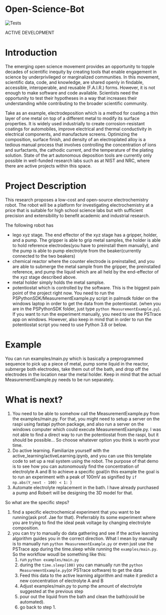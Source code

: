 # Open-Science-Bot

![Tests](https://github.com/kir486680/Open-Science-Bot/actions/workflows/python-app.yml/badge.svg)


ACTIVE DEVELOPMENT

# Introduction
The emerging open science movement provides an opportunity to topple decades of scientific inequity by creating tools that enable engagement in science by underprivileged or marginalized communities. In this movement, scientific data, code, and knowledge, are shared openly in findable, accessible, interoperable, and reusable (F.A.I.R.) forms. However, it is not enough to make software and code available. Scientists need the opportunity to test their hypotheses in a way that increases their understanding while contributing to the broader scientific community.  

Take as an example, electrodeposition which is a method for coating a thin layer of one metal on top of a different metal to modify its surface properties. It is widely used industrially to create corrosion-resistant coatings for automobiles, improve electrical and thermal conductivity in electrical components, and manufacture screens. Optimizing the composition, surface finish, and density of an electroplated alloy is a tedious manual process that involves controlling the concentration of ions and surfactants, the cathodic current, and the temperature of the plating solution. State of the art autonomous deposition tools are currently only possible in well-funded research labs such as at NIST and NRC, where there are active projects within this space.

# Project Description
This research proposes a low-cost and open-source electrochemistry robot. The robot will be a platform for investigating electrochemistry at a price that is suitable for high school science labs but with sufficient precision and extensibility to benefit academic and industrial research.

The following robot has 
- lego xyz stage. The end effector of the xyz stage has a gripper, holder, and a pump. The gripper is able to grip metal samples, the holder is able to hold reference electrodes(you have to preinstall them manually), and the pump is able to pump  electrolyte from the beaker(currently connected to the two beakers)
- chemical reactor where the counter electrode is preinstalled, and you are able to submerge the metal sample from the gripper, the preinstalled reference, and pump the liquid which are all held by the end-effector of the xyz stage described above. 
- metal holder simply holds the metal samplse. 
- potentiostat which is controlled by the software. This is the biggest pain point of the project right now. You need to run the PSPythonSDK/MeasurementExample.py script in palmsdk folder on the windows laptop in order to get the data from the potentiostat. (when you are in the PSPythonSDK folder, just type ```python MeasurementExample.py```). If you want to run the experiment manually, you need to use the PSTrace app on windows. However, also keep in mind that in order to run the potentiostat script you need to use Python 3.8 or below. 

# Example

You can run examples/main.py which is basically a preprogrammed sequence to pick up a piece of metal, pump some liquid in the reactor, submerge both electrodes, take them out of the bath, and drop off the electrodes in the location near the metal holder. Keep in mind that the actual MeasurementExample.py needs to be run separately. 

# What is next?

1. You need to be able to somehow call the MeasurementExample.py from the examples/main.py. For that, you might need to setup a server on the raspi using fastapi python package, and also run a server on the windows computer which could execute MeasurementExample.py. I was not able to find a direct way to run the potentiostat from the raspi, but it should be possible... So choose whatever option you think is worth your time.
2. Do active learning. Familiarize yourself with the active_learning/activeLearning.ipynb, and you can use this template code to set up a real system using the robot. The purpose of that demo is to see how you can autonomously find the concentration of electrolyte A and B to achieve a specific goal(in this example the goal is to run an experiment with a peak of 100mV as signified by ```if np.abs(Y_next - 100) < 1: ```)
3. Automate electrolyte replacement in the bath. I have already purchased a pump and Robert will be designing the 3D model for that. 



So what are the specific steps? 

1. find a specific electrochemical experiment that you want to be running(ask prof. Jae for that). Preferrably its some experiment where you are trying to find the ideal peak voltage by changing electrolyte composition.  
2. you can try to manually do data gathering and see if the active learning algorithm guides you in the correct direction. What I mean by manually is to manually run ```python MeasurementExample.py``` or even just use the PSTrace app during the time.sleep while running the ```examples/main.py```. So the workflow woudl be something like this:
    1. run ```python examples/main.py```
    2. during the ```time.sleep(100)``` you can manually run the ```python MeasurementExample.py```(or PSTrace software) to get the data 
    3. Feed this data to the active learning algorithm and make it predict a new concentration of electrolyte A and B
    4. Adjust examples/main.py to pump the amount of electrolyte suggested at the previous step
    5. pour out the liquid from the bath and clean the bath(could be automated).
    6. go back to step 1. 